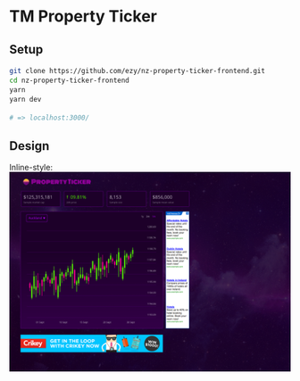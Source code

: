 # TM Property Ticker

## Setup

```bash
git clone https://github.com/ezy/nz-property-ticker-frontend.git
cd nz-property-ticker-frontend
yarn
yarn dev

# => localhost:3000/
```
## Design

Inline-style: 
![Property Ticker design](https://github.com/ezy/nz-property-ticker-frontend/blob/master/design-files/nz-property-ticker.png)


